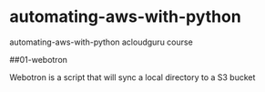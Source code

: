 # automating-aws-with-python
automating-aws-with-python acloudguru course


##01-webotron

Webotron is a script that will sync a local directory to a S3 bucket 
